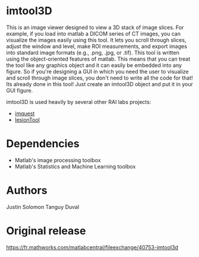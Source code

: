# imtool3D
This is an image viewer designed to view a 3D stack of image slices. For example, if you load into matlab a DICOM series of CT images, you can visualize the images easily using this tool. It lets you scroll through slices, adjust the window and level, make ROI measurements, and export images into standard image formats (e.g., .png, .jpg, or .tif). This tool is written using the object-oriented features of matlab. This means that you can treat the tool like any graphics object and it can easily be embedded into any figure. So if you're designing a GUI in which you need the user to visualize and scroll through image slices, you don't need to write all the code for that! Its already done in this tool! Just create an imtool3D object and put it in your GUI figure.

imtool3D is used heavily by several other RAI labs projects:
* [imquest](https://gitlab.oit.duke.edu/railabs/SameiResearchGroup/imquest)
* [lesionTool](https://gitlab.oit.duke.edu/railabs/SameiResearchGroup/lesionTool)

# Dependencies
* Matlab's image processing toolbox
* Matlab's Statistics and Machine Learning toolbox

# Authors
Justin Solomon
Tanguy Duval

# Original release
https://fr.mathworks.com/matlabcentral/fileexchange/40753-imtool3d